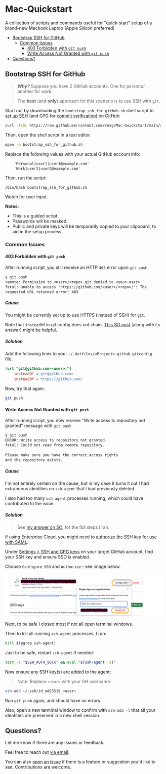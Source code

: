 # Mac-Quickstart

A collection of scripts and commands useful for "quick-start" setup of a brand-new Macbook Laptop (Apple Silicon preferred)

-   [Bootstrap SSH for GitHub](#bootstrap-ssh-for-github)
    -   [Common Issues](#common-issues)
        -   [403 Forbidden with `git push`](#403-forbidden-with-git-push)
        -   [Write Access Not Granted with `git push`](#write-access-not-granted-with-git-push)
-   [Questions?](#questions)

## Bootstrap SSH for GitHub

> **_Why?_** Suppose you have 2 GitHub accounts. One for _personal_, another for _work_.
>
> The **best** (and **only**) approach for this scenario is to use SSH with `git`.

Start out by downloading the `bootstrap_ssh_for_github.sh` shell script
to [set up SSH](https://docs.github.com/en/authentication/connecting-to-github-with-ssh) (and GPG for [commit verification](https://docs.github.com/en/authentication/managing-commit-signature-verification/about-commit-signature-verification)) on GitHub:

```sh
curl -fsSL https://raw.githubusercontent.com/rnag/Mac-Quickstart/main/scripts/bootstrap_ssh_for_github.sh -o bootstrap_ssh_for_github.sh
```

Then, open the shell script in a text editor.

```sh
open -e bootstrap_ssh_for_github.sh
```

Replace the following values with your actual GitHub account info:

```
    'Personal|user1|user1@example.com'
    'Work|user2|user2@example.com'
```

Then, run the script:

```sh
/bin/bash bootstrap_ssh_for_github.sh
```

Watch for user input.

**Notes**:

-   This is a guided script.
-   Passwords will be masked.
-   Public and private keys will be temporarily copied to your clipboard, to aid in the setup process.

### Common Issues

#### 403 Forbidden with `git push`

After running script, you still receive
an HTTP `403` error upon `git push`.

```console
$ git push
remote: Permission to <user>/<repo>.git denied to <your-user>.
fatal: unable to access 'https://github.com/<user>/<repo>/': The requested URL returned error: 403
```

##### Cause

You might be currently set up to use HTTPS (instead of SSH) for `git`.

Note that `insteadOf` in git config does not chain. [This SO post][1] (along with its answer) might be helpful.

[1]: https://stackoverflow.com/q/77983896/10237506

##### Solution

Add the following lines to your `~/.dotfiles/<Project>-github.gitconfig` file.

```ini
[url "git@github.com-<user>:"]
    insteadOf = git@github.com:
    insteadOf = https://github.com/
```

Now, try that again:

```sh
git push
```

#### Write Access Not Granted with `git push`

After running script, you now receive "Write access to repository not granted" message with `git push`.

```console
$ git push
ERROR: Write access to repository not granted.
fatal: Could not read from remote repository.

Please make sure you have the correct access rights
and the repository exists.
```

##### Cause

I'm not entirely certain on the cause, but in my case it turns it out I had extraneous identities on `ssh-agent` that I had previously deleted.

I also had too many `ssh-agent` processes running, which could have contributed to the issue.

##### Solution

> See [my answer on SO](https://stackoverflow.com/a/77982773/10237506), for the full steps I ran.

If using Enterprise Cloud, you might need to
[authorize the SSH key for use with SAML](https://docs.github.com/en/enterprise-cloud@latest/authentication/authenticating-with-saml-single-sign-on/authorizing-an-ssh-key-for-use-with-saml-single-sign-on).

Under [Settings > SSH and GPG keys](https://github.com/settings/keys) on your target GitHub account, find your SSH key and ensure SSO is enabled.

Choose `Configure SSO` and `Authorize` - see image below.

![Configure SSO for SSH Key](./images/configure-sso-for-ssh-key.png)

Next, to be safe I closed most if not all open terminal windows.

Then to kill all running `ssh-agent` processes, I ran:

```sh
kill $(pgrep ssh-agent)
```

Just to be safe, restart `ssh-agent` if needed:

```sh
test -z "$SSH_AUTH_SOCK" && eval "$(ssh-agent -s)"
```

Now ensure any SSH key(s) are added to the agent:

> Note: Replace `<user>` with your GH username.

```sh
ssh-add ~/.ssh/id_ed25519_<user>
```

Run `git push` again, and should have no errors.

Also, open a new terminal window to confirm with `ssh-add -l` that all your identities are preserved in a new shell session.

## Questions?

Let me know if there are any issues or feedback.

Feel free to reach out [via email](mailto:me@ritviknag.com).

You can also [open an issue](https://github.com/rnag/Mac-Quickstart/issues) if there is a feature or suggestion you'd like to see. Contributions are welcome.
